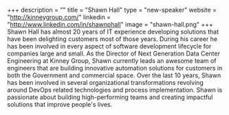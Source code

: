 +++
description = ""
title = "Shawn Hall"
type = "new-speaker"
website = "http://kinneygroup.com/"
linkedin = "http://www.linkedin.com/in/shawnphall"
image = "shawn-hall.png"
+++
Shawn Hall has almost 20 years of IT experience developing solutions
that have been delighting customers most of those years. During his
career he has been involved in every aspect of software development
lifecycle for companies large and small. As the Director of Next
Generation Data Center Engineering at Kinney Group, Shawn currently
leads an awesome team of engineers that are building innovative
automation solutions for customers in both the Government and commercial
space. Over the last 10 years, Shawn has been involved in several
organizational transformations revolving around DevOps related
technologies and process implementation. Shawn is passionate about
building high-performing teams and creating impactful solutions that
improve people's lives.